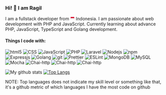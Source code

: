 ### Hi! 👋 I am Ragil    

I am a fullstack developer from <img src="data:image/svg+xml;base64,PHN2ZyBpZD0iTGF5ZXJfMSIgaGVpZ2h0PSI1MTIiIHZpZXdCb3g9IjAgMCAxMjggMTI4IiB3aWR0aD0iNTEyIiB4bWxucz0iaHR0cDovL3d3dy53My5vcmcvMjAwMC9zdmciIGRhdGEtbmFtZT0iTGF5ZXIgMSI+PHBhdGggZD0ibTEyIDI3Ljc1MWgxMDR2NzIuNDk3aC0xMDR6IiBmaWxsPSIjZDYwYTJlIi8+PHBhdGggZD0ibTEyIDY0aDEwNHYzNi4yNDloLTEwNHoiIGZpbGw9IiNmMGYwZjAiLz48L3N2Zz4=" width="14"/> Indonesia. I am passionate about web development with PHP and JavaScript. Currently learning about advance PHP, JavaScript, TypeScript and Golang development.

#### Things I code with: 
<img alt="html5" src="https://img.shields.io/badge/-HTML5-E34F26?style=flat-square&logo=html5&logoColor=white" /> <img alt="CSS" src="https://img.shields.io/badge/-CSS-1572B6?style=flat-square&logo=css3&logoColor=white" /> <img alt="JavaScript" src="https://img.shields.io/badge/-JavaScript-F5D032?style=flat-square&logo=javascript&logoColor=white" /> <img alt="PHP" src="https://img.shields.io/badge/-PHP-7377AD?style=flat-square&logo=php&logoColor=white" /> <img alt="Laravel" src="https://img.shields.io/badge/-Laravel-F35045?style=flat-square&logo=laravel&logoColor=white" /> <img alt="Nodejs" src="https://img.shields.io/badge/-Nodejs-43853d?style=flat-square&logo=Node.js&logoColor=white" /> <img alt="npm" src="https://img.shields.io/badge/-NPM-CB3837?style=flat-square&logo=npm&logoColor=white" /> <img alt="Expressjs" src="https://img.shields.io/badge/-Expressjs-43853d?style=flat-square&logo=express&logoColor=white" /> <img alt="Golang" src="https://img.shields.io/badge/-Golang-67D0DE?style=flat-square&logo=go&logoColor=white" /> <img alt="git" src="https://img.shields.io/badge/-Git-F05032?style=flat-square&logo=git&logoColor=white" /> <img alt="Prettier" src="https://img.shields.io/badge/-Prettier-F7B93E?style=flat-square&logo=prettier&logoColor=white" /> <img alt="ESLint" src="https://img.shields.io/badge/-ESLint-3831CA?style=flat-square&logo=eslint&logoColor=white" /> <img alt="MongoDB" src="https://img.shields.io/badge/-MongoDB-13aa52?style=flat-square&logo=mongodb&logoColor=white" /> <img alt="MySQL" src="https://img.shields.io/badge/-MySQL-005E86?style=flat-square&logo=mysql&logoColor=white" /> <img alt="Mocha" src="https://img.shields.io/badge/-Mocha-8D6849?style=flat-square&logo=mocha&logoColor=white" /> <img alt="Chai-http" src="https://img.shields.io/badge/-Chai-F7EED9?style=flat-square&logo-data=&logoColor=white" /> <img alt="Chai-http" src="https://img.shields.io/badge/-Typescript-1572B6?style=flat-square&logo=typescript&logoColor=white" /> <img alt="Chai-http" src="https://img.shields.io/badge/-Jest-ffffff?style=flat-square&logo=jest&logoColor=8D6849" /> 


![My github stats](https://github-readme-stats.vercel.app/api?username=sipamungkas&count_private=true&show_icons=true&line_height=40)
[![Top Langs](https://github-readme-stats.vercel.app/api/top-langs/?username=sipamungkas)](https://github.com/sipamungkas/github-readme-stats)

NOTE: Top languages does not indicate my skill level or something like that, it's a github metric of which languages I have the most code on github

